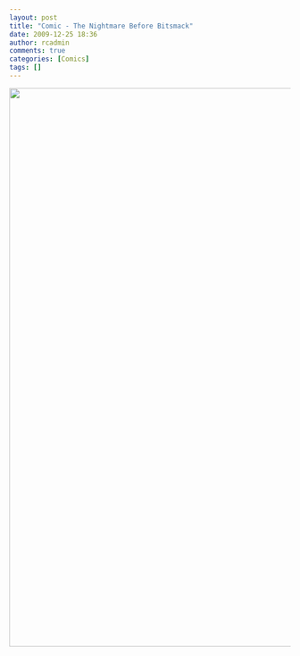 ```yaml
---
layout: post
title: "Comic - The Nightmare Before Bitsmack"
date: 2009-12-25 18:36
author: rcadmin
comments: true
categories: [Comics]
tags: []
---
```

<a href="http://bitsmack.com/wp/2009/12/25/comic-the-nigh…efore-bitsmack/"><img src="http://dl.bitsmack.com/uploads/2009/12/20091225.jpg" alt="" title="Happy Christmas!!" width="680" height="1000" class="alignnone size-full wp-image-1882" /></a>

